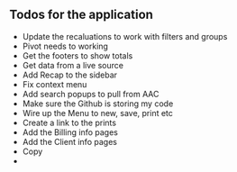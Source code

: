 ## Todos for the application

* Update the recaluations to work with filters and groups
* Pivot needs to working
* Get the footers to show totals
* Get data from a live source
* Add Recap to the sidebar
* Fix context menu
* Add search popups to pull from AAC
* Make sure the Github is storing my code
* Wire up the Menu to new, save, print etc
* Create a link to the prints
* Add the Billing info pages
* Add the Client info pages
* Copy
*
